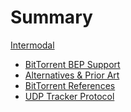 Summary
=======

[Intermodal](./introduction.md)

- [BitTorrent BEP Support](./bep-support.md)
- [Alternatives & Prior Art](./prior-art.md)
- [BitTorrent References](./bittorrent-references.md)
- [UDP Tracker Protocol](./udp-tracker-protocol.md)
